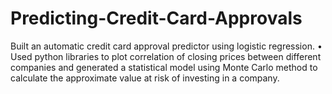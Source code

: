 # Predicting-Credit-Card-Approvals
Built an automatic credit card approval predictor using logistic regression. • Used python libraries to plot correlation of closing prices between different companies and generated a statistical model using Monte Carlo method to calculate the approximate value at risk of investing in a company.
